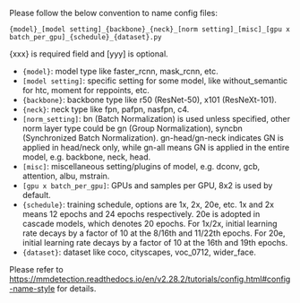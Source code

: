 Please follow the below convention to name config files:
~~~
{model}_[model setting]_{backbone}_{neck}_[norm setting]_[misc]_[gpu x batch_per_gpu]_{schedule}_{dataset}.py
~~~

{xxx} is required field and [yyy] is optional.

* `{model}`: model type like faster_rcnn, mask_rcnn, etc.
* `[model setting]`: specific setting for some model, like without_semantic for htc, moment for reppoints, etc.
* `{backbone}`: backbone type like r50 (ResNet-50), x101 (ResNeXt-101).
* `{neck}`: neck type like fpn, pafpn, nasfpn, c4.
* `[norm_setting]`: bn (Batch Normalization) is used unless specified, other norm layer type could be gn (Group Normalization), syncbn (Synchronized Batch Normalization). gn-head/gn-neck indicates GN is applied in head/neck only, while gn-all means GN is applied in the entire model, e.g. backbone, neck, head.
* `[misc]`: miscellaneous setting/plugins of model, e.g. dconv, gcb, attention, albu, mstrain.
* `[gpu x batch_per_gpu]`: GPUs and samples per GPU, 8x2 is used by default.
* `{schedule}`: training schedule, options are 1x, 2x, 20e, etc. 1x and 2x means 12 epochs and 24 epochs respectively. 20e is adopted in cascade models, which denotes 20 epochs. For 1x/2x, initial learning rate decays by a factor of 10 at the 8/16th and 11/22th epochs. For 20e, initial learning rate decays by a factor of 10 at the 16th and 19th epochs.
* `{dataset}`: dataset like coco, cityscapes, voc_0712, wider_face.

Please refer to https://mmdetection.readthedocs.io/en/v2.28.2/tutorials/config.html#config-name-style for details.